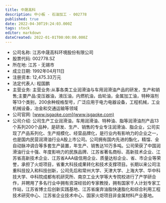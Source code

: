 ```yaml
---
title: 中晟高科
description: 中小板 - 石油加工 - 002778
published: true
date: 2022-04-30T19:24:03.000Z
tags: stock
editor: markdown
dateCreated: 2022-01-01T00:00:00.000Z
---
```


- 公司名称: 江苏中晟高科环境股份有限公司
- 股票代码: 002778.SZ
- 所在地: 江苏 - 无锡市
- 成立日期: 1992年04月11日
- 注册资本: 12,475.33万元
- 法定代表人: 程国鹏
- 主营业务: 主营业务:从事各类工业润滑油与车用润滑油产品的研发，生产和销售;主要产品:变压器油，液压油，内燃机油，齿轮油，金属加工油，特种溶剂等13个类别，200余种规格型号，广泛应用于电力电器设备，工程机械，工业机械设备，冶金和交通运输等领域
- 公司官网: [www.jsgaoke.com](www.jsgaoke.com)
- 公司介绍: 公司生产工业润滑油，车用润滑油、特种油、脂等润滑油剂产品13个系列200个品种，是研发、生产、销售的专业专注润滑油、脂企业，公司实现了产品系列化、生产规模化、经营品牌化，是行业内有影响力的企业之一，也是国内民营润滑油行业A股上市公司。公司拥有国内先进的酯化，精馏、全自动脉冲调合等多套生产装置，年生产、销售达10万多吨。公司荣获了中国润滑油行业十强、年度影响力的民族品牌、江苏省著名商标、高新技术企业、江苏省高新技术企业、江苏省AAA级信用企业、质量达标企业、省、市企业等荣誉，承担了火炬项目，省重大科技成果转化和技术支撑项目。长期以来公司注重科技投入和科技创新，公司先后和常州大学、天津大学、上海大学、华中科技大学、中科院成都有机研究所、南京工业大学等大专院校进行了产学研合作，并聘用了多名行业中拥有资深经验的专家教授，拥有国家千人计划专家工作站，江苏省博士后创新实践基地、江苏省废弃油脂快速脂化和综合利用工程技术研究中心、江苏省企业技术中心、国家火炬项目非金属材料产业基地。


